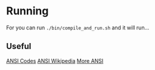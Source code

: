 # Running

For you can run `./bin/compile_and_run.sh` and it will run...

## Useful
[ANSI Codes](http://wiki.bash-hackers.org/scripting/terminalcodes)
[ANSI Wikipedia](https://en.wikipedia.org/wiki/ANSI_escape_code)
[More ANSI](http://ascii-table.com/ansi-escape-sequences.php)